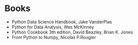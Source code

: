 # Books
* Python Data Science Handbook, Jake VanderPlas
* Python for Data Analysis, Wes McKinney
* Python Cookbook 3th edition, David Beazley, Brian K. Jones
* From Python to Numpy, Nicolas P.Rougier